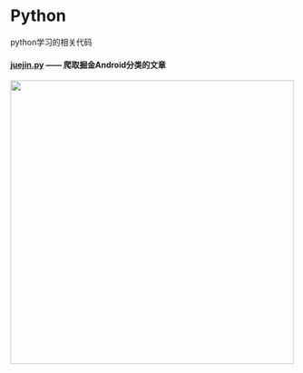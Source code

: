 # Python
python学习的相关代码

#### [juejin.py](https://github.com/azhon/Python/blob/master/juejin.py) —— 爬取掘金Android分类的文章

<img src="https://img-blog.csdn.net/20180811194858464?watermark/2/text/aHR0cHM6Ly9ibG9nLmNzZG4ubmV0L2Ffemhvbg==/font/5a6L5L2T/fontsize/400/fill/I0JBQkFCMA==/dissolve/70" width="500"/>
